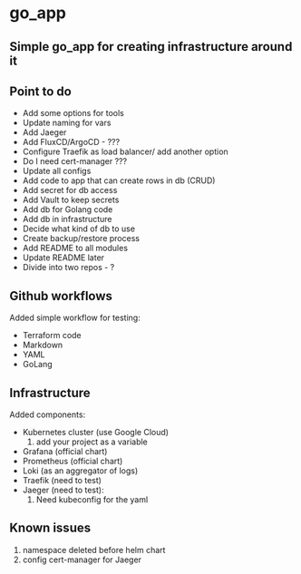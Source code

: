 # go_app

## Simple go_app for creating infrastructure around it

## Point to do

- Add some options for tools
- Update naming for vars
- Add Jaeger
- Add FluxCD/ArgoCD - ???
- Configure Traefik as load balancer/ add another option
- Do I need cert-manager ???
- Update all configs
- Add code to app that can create rows in db (CRUD)
- Add secret for db access
- Add Vault to keep secrets
- Add db for Golang code
- Add db in infrastructure
- Decide what kind of db to use
- Create backup/restore process
- Add README to all modules
- Update README later
- Divide into two repos - ?

## Github workflows

Added simple workflow for testing:

- Terraform code
- Markdown
- YAML
- GoLang

## Infrastructure

Added components:

- Kubernetes cluster (use Google Cloud)
    1. add your project as a variable
- Grafana (official chart)
- Prometheus (official chart)
- Loki (as an aggregator of logs)
- Traefik (need to test)
- Jaeger (need to test):
    1. Need kubeconfig for the yaml

## Known issues

1. namespace deleted before helm chart
1. config cert-manager for Jaeger
